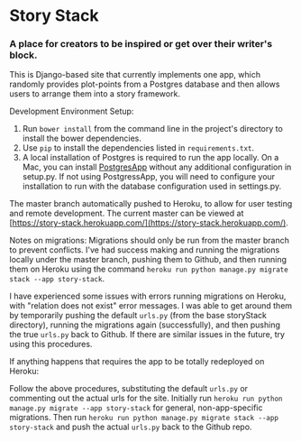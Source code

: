# Story Stack
### A place for creators to be inspired or get over their writer's block.
This is Django-based site that currently implements one app, which randomly provides plot-points from a Postgres database and then allows users to arrange them into a story framework.

Development Environment Setup:
1. Run `bower install` from the command line in the project's directory to install the bower dependencies.
2. Use `pip` to install the dependencies listed in `requirements.txt`.
3. A local installation of Postgres is required to run the app locally.  On a Mac, you can install [PostgresApp](http://postgresapp.com/) without any additional configuration in setup.py. If not using PostgressApp, you will need to configure your installation to run with the database configuration used in settings.py.

The master branch automatically pushed to Heroku, to allow for user testing and remote development.  The current master can be viewed at [https://story-stack.herokuapp.com/](https://story-stack.herokuapp.com/).

Notes on migrations:
Migrations should only be run from the master branch to prevent conflicts.  I've had success making and running the migrations locally under the master branch, pushing them to Github, and then running them on Heroku using the command `heroku run python manage.py migrate stack --app story-stack`.

I have experienced some issues with errors running migrations on Heroku, with "relation does not exist" error messages.  I was able to get around them by temporarily pushing the default `urls.py` (from the base storyStack directory), running the migrations again (successfully), and then pushing the true `urls.py` back to Github.  If there are similar issues in the future, try using this procedures.

If anything happens that requires the app to be totally redeployed on Heroku:

Follow the above procedures, substituting the default `urls.py` or commenting out the actual urls for the site.  Initially run `heroku run python manage.py migrate --app story-stack` for general, non-app-specific migrations.  Then run `heroku run python manage.py migrate stack --app story-stack` and push the actual `urls.py` back to the Github repo.






